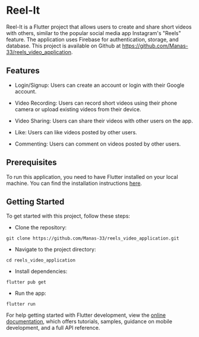 # Reel-It

Reel-It is a Flutter project that allows users to create and share short videos with others, similar to the popular social media app Instagram's "Reels" feature. The application uses Firebase for authentication, storage, and database. This project is available on Github at https://github.com/Manas-33/reels_video_application.

## Features 

- Login/Signup: Users can create an account or login with their Google account.

- Video Recording: Users can record short videos using their phone camera or upload existing videos from their device.

- Video Sharing: Users can share their videos with other users on the app.
- Like: Users can like videos posted by other users.
- Commenting: Users can comment on videos posted by other users.



## Prerequisites
To run this application, you need to have Flutter installed on your local machine. You can find the installation instructions [here](https://docs.flutter.dev/get-started/install?gclid=EAIaIQobChMIid-1keL5_QIVygorCh26FgLjEAAYASAAEgJTUfD_BwE&gclsrc=aw.ds).
## Getting Started

To get started with this project, follow these steps:

- Clone the repository:
```
git clone https://github.com/Manas-33/reels_video_application.git
```
- Navigate to the project directory:
```
cd reels_video_application
```
- Install dependencies:
```
flutter pub get
```
- Run the app:
```
flutter run
```
For help getting started with Flutter development, view the
[online documentation](https://docs.flutter.dev/), which offers tutorials,
samples, guidance on mobile development, and a full API reference.
